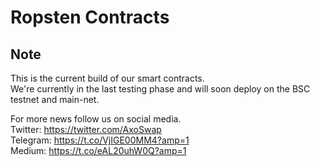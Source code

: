 # Ropsten Contracts
## Note
This is the current build of our smart contracts. <br/>
We're currently in the last testing phase and will soon deploy on the BSC testnet and main-net.  <br/>

For more news follow us on social media. <br/>
Twitter:  https://twitter.com/AxoSwap <br/>
Telegram: https://t.co/VjIGE00MM4?amp=1 <br/>
Medium:   https://t.co/eAL20uhW0Q?amp=1 <br/>

